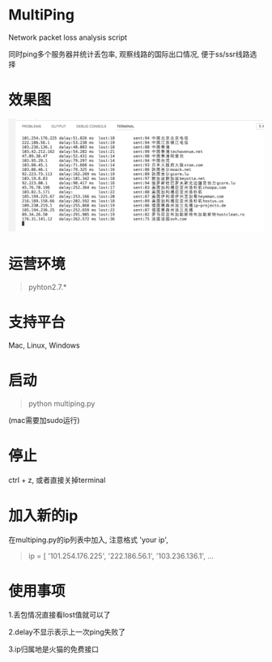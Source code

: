 # MultiPing
Network packet loss analysis script

同时ping多个服务器并统计丢包率, 观察线路的国际出口情况, 便于ss/ssr线路选择
# 效果图
![](show.png)
# 运营环境
> pyhton2.7.*
# 支持平台
Mac, Linux, Windows
# 启动
> python multiping.py

(mac需要加sudo运行)
# 停止
ctrl + z, 或者直接关掉terminal
# 加入新的ip
在multiping.py的ip列表中加入, 注意格式 'your ip',
>ip = [  '101.254.176.225', '222.186.56.1', '103.236.136.1', ...
# 使用事项

1.丢包情况直接看lost值就可以了

2.delay不显示表示上一次ping失败了

3.ip归属地是火猫的免费接口
